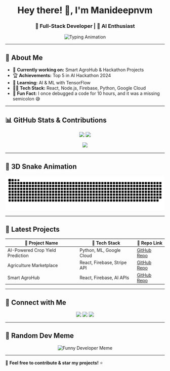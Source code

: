 <!-- Modern GitHub Profile README with 3D animations & stats -->

<h1 align="center">Hey there! 👋, I'm Manideepnvm </h1>
<h3 align="center">🚀 Full-Stack Developer | 🔬 AI Enthusiast </h3>

<p align="center">
  <img src="https://readme-typing-svg.herokuapp.com?font=Fira+Code&weight=600&pause=1000&color=00F7FF&center=true&vCenter=true&width=550&lines=Hey%2C+Welcome+to+my+GitHub!;I+am+a+Full-Stack+Developer;Passionate+about+AI+%26+Open-Source!;Let's+build+something+awesome!+%F0%9F%94%A5" alt="Typing Animation" />
</p>

---

## 🌟 About Me
- 🎯 **Currently working on:** Smart AgroHub & Hackathon Projects
- 🏆 **Achievements:** Top 5 in AI Hackathon 2024
- 🌱 **Learning:** AI & ML with TensorFlow
- 👨‍💻 **Tech Stack:** React, Node.js, Firebase, Python, Google Cloud
- 🎨 **Fun Fact:** I once debugged a code for 10 hours, and it was a missing semicolon 😅

---

## 📊 GitHub Stats & Contributions

<p align="center">
  <img src="https://github-readme-stats.vercel.app/api?username=Manideepnvm&show_icons=true&theme=tokyonight&hide_border=true" width="48%" />
  <img src="https://github-readme-streak-stats.herokuapp.com?user=Manideepnvm&theme=tokyonight&hide_border=true" width="48%" />
</p>

<p align="center">
  <img src="https://github-readme-stats.vercel.app/api/top-langs/?username=Manideepnvm&layout=compact&theme=tokyonight&hide_border=true" width="48%" />
</p>

---

## 🐍 3D Snake Animation

<p align="center">
  <img src="https://raw.githubusercontent.com/Platane/snk/output/github-contribution-grid-snake.svg" alt="3D Snake Animation">
</p>

---

## 🚀 Latest Projects
| 🚀 Project Name | 🌟 Tech Stack | 🔗 Repo Link |
|----------------|--------------|-------------|
| AI-Powered Crop Yield Prediction | Python, ML, Google Cloud | [GitHub Repo](#) |
| Agriculture Marketplace | React, Firebase, Stripe API | [GitHub Repo](#) |
| Smart AgroHub | React, Firebase, AI APIs | [GitHub Repo](#) |

---

## 📩 Connect with Me
<p align="center">
  <a href="https://github.com/Manideepnvm"><img src="https://img.shields.io/badge/GitHub-%2312100E.svg?style=for-the-badge&logo=Github&logoColor=white"/></a>
  <a href="https://www.linkedin.com/in/manideep-narnavaram-679a08288?utm_source=share&utm_campaign=share_via&utm_content=profile&utm_medium=android_app"><img src="https://img.shields.io/badge/LinkedIn-%230077B5.svg?style=for-the-badge&logo=linkedin&logoColor=white"/></a>
  <a href="mailto:narnavarammanideep@gmail.com"><img src="https://img.shields.io/badge/Gmail-%23D14836.svg?style=for-the-badge&logo=gmail&logoColor=white"/></a>
</p>

---

## 🤣 Random Dev Meme
<p align="center">
  <img src="https://i.imgur.com/dpJ9ruO.jpeg" width="500" alt="Funny Developer Meme">
</p>


---

🌟 **Feel free to contribute & star my projects!** ⭐
